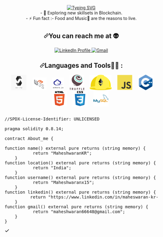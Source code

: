 <div align= center><a href="https://git.io/typing-svg"><img src="https://readme-typing-svg.herokuapp.com?size=050&duration=3000&color=00F701&background=FFFFFF00&center=true&vCenter=true&width=1012&height=52&lines=Hello+world..!;I'm+a+Blockchain+developer..!" alt="Typing SVG" /></a></div>
<div align = "center">- 🔭 Exploring new skillsets in Blockchain. </div>
<div align = "center">- ⚡ Fun fact :- Food and Music🎵 are the reasons to live. </div>

<h2 align="center" dir="auto"><a id="user-content-you-can-reach-me-at-alien" class="anchor" aria-hidden="true" href="#you-can-reach-me-at-alien"><svg class="octicon octicon-link" viewBox="0 0 16 16" version="1.1" width="16" height="16" aria-hidden="true"><path fill-rule="evenodd" d="M7.775 3.275a.75.75 0 001.06 1.06l1.25-1.25a2 2 0 112.83 2.83l-2.5 2.5a2 2 0 01-2.83 0 .75.75 0 00-1.06 1.06 3.5 3.5 0 004.95 0l2.5-2.5a3.5 3.5 0 00-4.95-4.95l-1.25 1.25zm-4.69 9.64a2 2 0 010-2.83l2.5-2.5a2 2 0 012.83 0 .75.75 0 001.06-1.06 3.5 3.5 0 00-4.95 0l-2.5 2.5a3.5 3.5 0 004.95 4.95l1.25-1.25a.75.75 0 00-1.06-1.06l-1.25 1.25a2 2 0 01-2.83 0z"></path></svg></a>You can reach me at <g-emoji class="g-emoji" alias="alien" fallback-src="https://github.githubassets.com/images/icons/emoji/unicode/1f47d.png">👽</g-emoji></h2>
<p align="center" dir="auto">
  <a href="https://www.linkedin.com/in/maheswaran-kr-a11a5b175" rel="nofollow">
    <img src="https://www.vectorlogo.zone/logos/linkedin/linkedin-icon.svg" alt="LinkedIn Profile" height="30" width="30" data-canonical-src="https://www.vectorlogo.zone/logos/linkedin/linkedin-icon.svg" style="max-width: 100%;">
  </a>
  <a href="https://mail.google.com/mail/u/0/#inbox?compose=new" rel="nofollow">
    <img src="https://www.vectorlogo.zone/logos/gmail/gmail-icon.svg" alt="Gmail" height="30" width="30" data-canonical-src="https://www.vectorlogo.zone/logos/gmail/gmail-icon.svg" style="max-width: 100%;">
  </a>
</p>
<div align="center">
<h2 dir="auto"><a id="user-content-what-i-am-good-at--" class="anchor" aria-hidden="true" href="#what-i-am-good-at--"><svg class="octicon octicon-link" viewBox="0 0 16 16" version="1.1" width="16" height="16" aria-hidden="true"><path fill-rule="evenodd" d="M7.775 3.275a.75.75 0 001.06 1.06l1.25-1.25a2 2 0 112.83 2.83l-2.5 2.5a2 2 0 01-2.83 0 .75.75 0 00-1.06 1.06 3.5 3.5 0 004.95 0l2.5-2.5a3.5 3.5 0 00-4.95-4.95l-1.25 1.25zm-4.69 9.64a2 2 0 010-2.83l2.5-2.5a2 2 0 012.83 0 .75.75 0 001.06-1.06 3.5 3.5 0 00-4.95 0l-2.5 2.5a3.5 3.5 0 004.95 4.95l1.25-1.25a.75.75 0 00-1.06-1.06l-1.25 1.25a2 2 0 01-2.83 0z"></path></svg></a>Languages and Tools<g-emoji class="g-emoji" alias="technologist" fallback-src="https://github.githubassets.com/images/icons/emoji/unicode/1f9d1-1f4bb.png">🧑‍💻</g-emoji> :</h2>
<code> <a target="_blank" rel="noopener noreferrer" href="https://docs.soliditylang.org/en/v0.8.15/"><img height="50" src="https://github.com/Maheswaranx15/Logo/blob/55fa530d7ce9c78e5a268d6cdca079d43c3faa29/soliditywhite.jpg" style="max-width: 100%;"></a> </code>
<code> <a target="_blank" rel="noopener noreferrer" href="https://web3js.readthedocs.io/en/v1.7.4/"><img height="40" src="https://github.com/Maheswaranx15/Logo/blob/55fa530d7ce9c78e5a268d6cdca079d43c3faa29/web3.jpeg" style="max-width: 100%;"></a> </code>
<code> <a target="_blank" rel="noopener noreferrer" href="https://docs.ethers.io/v5/"><img height="40" src="https://github.com/Maheswaranx15/Logo/blob/55fa530d7ce9c78e5a268d6cdca079d43c3faa29/ethersjs.png" style="max-width: 100%;"></a> </code>
<code> <a target="_blank" rel="noopener noreferrer" href="https://trufflesuite.com/"><img height="50" src="https://github.com/Maheswaranx15/Logo/blob/55fa530d7ce9c78e5a268d6cdca079d43c3faa29/truffle.png" style="max-width: 100%;"></a> </code>
<code> <a target="_blank" rel="noopener noreferrer" href="https://hardhat.org/"><img height="50" src="https://github.com/Maheswaranx15/Logo/blob/55fa530d7ce9c78e5a268d6cdca079d43c3faa29/hardhat.png" style="max-width: 100%;"></a> </code>
<code> <a target="_blank" rel="noopener noreferrer" href="https://developer.mozilla.org/en-US/docs/Web/JavaScript"><img height="50" src="https://raw.githubusercontent.com/devicons/devicon/master/icons/javascript/javascript-original.svg" style="max-width: 100%;"></a> </code> 
<code> <a target="_blank" rel="noopener noreferrer" href="https://www.cprogramming.com/"><img height="50" src="https://raw.githubusercontent.com/devicons/devicon/master/icons/cplusplus/cplusplus-original.svg" style="max-width: 100%;"></a> </code>
<code> <a target="_blank" rel="noopener noreferrer" href="https://developer.mozilla.org/en-US/docs/Glossary/HTML5"><img height="50" src="https://raw.githubusercontent.com/devicons/devicon/master/icons/html5/html5-original-wordmark.svg" style="max-width: 100%;"></a> </code>
<code> <a target="_blank" rel="noopener noreferrer" href="https://www.w3schools.com/css/"><img height="50" src="https://raw.githubusercontent.com/devicons/devicon/master/icons/css3/css3-original-wordmark.svg" style="max-width: 100%;"></a> </code> 
<code> <a target="_blank" rel="noopener noreferrer" href="https://www.mysql.com/"><img height="50" src="https://raw.githubusercontent.com/devicons/devicon/master/icons/mysql/mysql-original-wordmark.svg" style="max-width: 100%;"></a> </code></div>
<div>
  &nbsp;
<div class="highlight highlight-source-solidity notranslate position-relative overflow-auto"><pre><span class="pl-c">//SPDX-License-Identifier: UNLICENSED</span>
<span class="pl-en"> </span>
<span class="pl-k">pragma solidity</span> <span class="pl-k"&gt;/span><span class="pl-c1">0.8.14</span><span class="pl-k"&lt;</span>;
<span class="pl-en"> </span>
<span class="pl-k">contract</span> <span class="pl-en">About_me</span> {
<span class="pl-en"> </span>
<span class="pl-k">function<span class="pl-en"> name</span></span>() <span class="pl-k">external</span> <span class="pl-k">pure</span> <span class="pl-k">returns</span> (<span class="pl-c1">string</span> <span class="pl-k">memory</span>) {
        <span class="pl-k">   return</span> <span class="pl-s">"MaheshwaranKR"</span>;
    }
<span class="pl-k">function<span class="pl-en"> location</span></span>() <span class="pl-k">external</span> <span class="pl-k">pure</span> <span class="pl-k">returns</span> (<span class="pl-c1">string</span> <span class="pl-k">memory</span>) {
        <span class="pl-k">   return</span> <span class="pl-s">"India"</span>;
    }
<span class="pl-k">function<span class="pl-en"> username</span></span>() <span class="pl-k">external</span> <span class="pl-k">pure</span> <span class="pl-k">returns</span> (<span class="pl-c1">string</span> <span class="pl-k">memory</span>) {
        <span class="pl-k">   return</span> <span class="pl-s">"Maheshwaranx15"</span>;
    }
<span class="pl-k">function<span class="pl-en"> linkedin</span></span>() <span class="pl-k">external</span> <span class="pl-k">pure</span> <span class="pl-k">returns</span> (<span class="pl-c1">string</span> <span class="pl-k">memory</span>) {
       <span class="pl-k">   return</span> <span class="pl-s"><href = "https://www.linkedin.com/in/maheswaran-kr-a11a5b175"></href>"https://www.linkedin.com/in/maheswaran-kr-a11a5b175"</span>;
    }
<span class="pl-k">function<span class="pl-en"> gmail</span></span>() <span class="pl-k">external</span> <span class="pl-k">pure</span> <span class="pl-k">returns</span> (<span class="pl-c1">string</span> <span class="pl-k">memory</span>) {
        <span class="pl-k">   return</span> <span class="pl-s">"maheshwaran66648@gmail.com"</span>;
    }
}
</pre>
  <div class="zeroclipboard-container position-absolute right-0 top-0">
    <clipboard-copy aria-label="Copy" class="ClipboardButton btn js-clipboard-copy m-2 p-0 tooltipped-no-delay" data-copy-feedback="Copied!" data-tooltip-direction="w" value="
//SPDX-License-Identifier: UNLICENSED 
pragma solidity 0.8.15;

contract About_me {

    function name() external pure returns(string memory) {
        return "MaheshwaranKR";
    }

    function location() external pure returns(string memory) {
        return "India";
    }

    function username() external pure returns(string memory) {
        return "Maheshwaranx15";
    }

    function linkedin() external pure returns(string memory) {
        return "https://www.linkedin.com/in/maheswaran-kr-a11a5b175";
    }

    function gmail() external pure returns(string memory) {
        return "maheshwaran66648@gmail.com";
    }

}" tabindex="0" role="button">
    <svg aria-hidden="true" height="16" viewBox="0 0 16 16" version="1.1" width="16" data-view-component="true" class="octicon octicon-copy js-clipboard-copy-icon m-2">
    <path fill-rule="evenodd" d="M0 6.75C0 5.784.784 5 1.75 5h1.5a.75.75 0 010 1.5h-1.5a.25.25 0 00-.25.25v7.5c0 .138.112.25.25.25h7.5a.25.25 0 00.25-.25v-1.5a.75.75 0 011.5 0v1.5A1.75 1.75 0 019.25 16h-7.5A1.75 1.75 0 010 14.25v-7.5z"></path><path fill-rule="evenodd" d="M5 1.75C5 .784 5.784 0 6.75 0h7.5C15.216 0 16 .784 16 1.75v7.5A1.75 1.75 0 0114.25 11h-7.5A1.75 1.75 0 015 9.25v-7.5zm1.75-.25a.25.25 0 00-.25.25v7.5c0 .138.112.25.25.25h7.5a.25.25 0 00.25-.25v-7.5a.25.25 0 00-.25-.25h-7.5z"></path>
</svg>
      <svg aria-hidden="true" height="16" viewBox="0 0 16 16" version="1.1" width="16" data-view-component="true" class="octicon octicon-check js-clipboard-check-icon color-fg-success d-none m-2">
    <path fill-rule="evenodd" d="M13.78 4.22a.75.75 0 010 1.06l-7.25 7.25a.75.75 0 01-1.06 0L2.22 9.28a.75.75 0 011.06-1.06L6 10.94l6.72-6.72a.75.75 0 011.06 0z"></path>
</svg>
    </clipboard-copy>
  </div></div>
